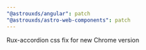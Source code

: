 ```yaml
---
"@astrouxds/angular": patch
"@astrouxds/astro-web-components": patch
---
```


Rux-accordion css fix for new Chrome version
